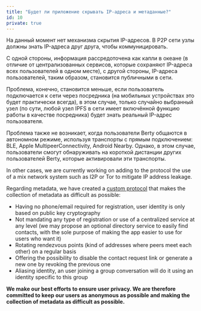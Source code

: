 ```yaml
---
title: "Будет ли приложение скрывать IP-адреса и метаданные?"
id: 10
private: true
---
```


На данный момент нет механизма скрытия IP-адресов. В P2P сети узлы должны знать IP-адреса друг друга, чтобы коммуницировать.

С одной стороны, информация рассредоточена как капли в океане (в отличие от централизованных сервисов, которые сохраняют IP-адреса всех пользователей в одном месте), с другой стороны, IP-адреса пользователей, таким образом, становится публичными в сети.

Проблема, конечно, становится меньше, если пользователь подключается к сети через посредника (на мобильных устройствах это будет практически всегда), в этом случае, только случайно выбранный узел (по сути, любой узел IPFS в сети имеет включённой функцию работы в качестве посредника) будет знать реальный IP-адрес пользователя.

Проблема также не возникает, когда пользователи Berty общаются в автономном режиме, используя транспорты с прямым подключением: BLE, Apple MultipeerConnectivity, Android Nearby. Однако, в этом случае, пользователи смогут обнаруживать на короткой дистанции других пользователей Berty, которые активировали эти транспорты.

In other cases, we are currently working on adding to the protocol the use of a mix network system such as I2P or Tor to mitigate IP address leakage.

Regarding metadata, we have created a [custom protocol](https://berty.tech/docs/protocol/) that makes the collection of metadata as difficult as possible:
* Having no phone/email required for registration, user identity is only based on public key cryptography
* Not mandating any type of registration or use of a centralized service at any level (we may propose an optional directory service to easily find contacts, with the sole purpose of making the app easier to use for users who want it)
* Rotating rendezvous points (kind of addresses where peers meet each other) on a regular basis
* Offering the possibility to disable the contact request link or generate a new one by revoking the previous one
* Aliasing identity, an user joining a group conversation will do it using an identity specific to this group

**We make our best efforts to ensure user privacy. We are therefore committed to keep our users as anonymous as possible and making the collection of metadata as difficult as possible.**
